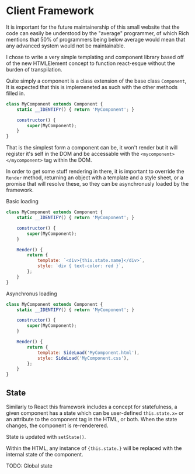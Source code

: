 # Client Framework

It is important for the future maintainership of this small website
that the code can easily be understood by the "average" programmer,
of which Rich mentions that 50% of programmers being below average
would mean that any advanced system would not be maintainable.

I chose to write a very simple templating and component library based
off of the new HTMLElement concept to function react-esque without the
burden of transpilation.

Quite simply a component is a class extension of the base class 
`Component`, It is expected that this is implemeneted as such with the
other methods filled in.

```js
class MyComponent extends Component {
    static __IDENTIFY() { return 'MyComponent'; }

    constructor() {
        super(MyComponent);
    }
}
```

That is the simplest form a component can be, it won't render but it
will register it's self in the DOM and be accessable with the
`<mycomponent></mycomponent>` tag within the DOM.

In order to get some stuff rendering in there, it is important to
override the `Render` method, returning an object with a template
and a style sheet, or a promise that will resolve these, so they can be
asynchronusly loaded by the framework.


Basic loading
```js
class MyComponent extends Component {
    static __IDENTIFY() { return 'MyComponent'; }

    constructor() {
        super(MyComponent);
    }

    Render() {
        return {
            template: `<div>{this.state.name}</div>`,
            style: `div { text-color: red }`,
        };
    }
}
```

Asynchronus loading
```js
class MyComponent extends Component {
    static __IDENTIFY() { return 'MyComponent'; }

    constructor() {
        super(MyComponent);
    }

    Render() {
        return {
            template: SideLoad('MyComponent.html'),
            style: SideLoad('MyComponent.css'),
        };
    }
}
```

## State

Similarly to React this framework includes a concept for statefulness,
a given component has a state which can be user-defined `this.state.x=`
or an attribute to the component tag in the HTML, or both. When the
state changes, the component is re-renderered.

State is updated with `setState()`.

Within the HTML, any instance of `{this.state.}` will be replaced with
the internal state of the component.

TODO: Global state
